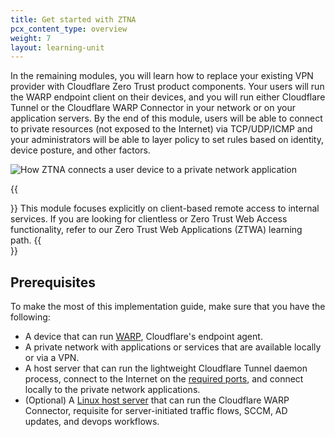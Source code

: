 ```yaml
---
title: Get started with ZTNA
pcx_content_type: overview
weight: 7
layout: learning-unit
---
```


In the remaining modules, you will learn how to replace your existing VPN provider with Cloudflare Zero Trust product components. Your users will run the WARP endpoint client on their devices, and you will run either Cloudflare Tunnel or the Cloudflare WARP Connector in your network or on your application servers. By the end of this module, users will be able to connect to private resources (not exposed to the Internet) via TCP/UDP/ICMP and your administrators will be able to layer policy to set rules based on identity, device posture, and other factors.

![How ZTNA connects a user device to a private network application](/images/cloudflare-one/zero-trust-security/ztna-overview.png)

{{<Aside type="note">}}
This module focuses explicitly on client-based remote access to internal services. If you are looking for clientless or Zero Trust Web Access functionality, refer to our Zero Trust Web Applications (ZTWA) learning path.
{{</Aside>}}

## Prerequisites

To make the most of this implementation guide, make sure that you have the following:

- A device that can run [WARP](/cloudflare-one/connections/connect-devices/warp/download-warp/), Cloudflare's endpoint agent.
- A private network with applications or services that are available locally or via a VPN.
- A host server that can run the lightweight Cloudflare Tunnel daemon process, connect to the Internet on the [required ports](/cloudflare-one/connections/connect-networks/deploy-tunnels/tunnel-with-firewall/), and connect locally to the private network applications.
- (Optional) A [Linux host server](/cloudflare-one/connections/connect-devices/warp/download-warp/#linux) that can run the Cloudflare WARP Connector, requisite for server-initiated traffic flows, SCCM, AD updates, and devops workflows.